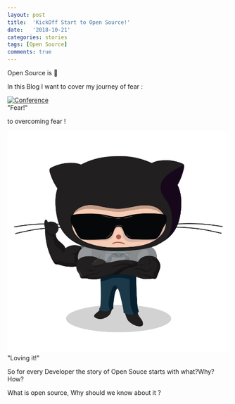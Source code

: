 ```yaml
---
layout: post
title:  'KickOff Start to Open Source!'
date:   '2018-10-21'
categories: stories
tags: [Open Source]
comments: true
---
```

Open Source is 💚

In this Blog I want to cover my journey of fear :
<div class="image">
    <a href="/public/img/fear.gif">
        <img alt="Conference" src="/public/img/fear.jpeg" />
    </a>
    <div class="image-caption">
        "Fear!"
    </div>
</div>

to overcoming fear !

<div class="image">
    <a href="/public/img/rock.png">
        <img alt="Conference" src="/public/img/rock.png" />
    </a>
    <div class="image-caption">
        "Loving it!"
    </div>
</div>

So for every Developer the story of Open Souce starts with what?Why?How?

What is open source, Why should we know about it ?
